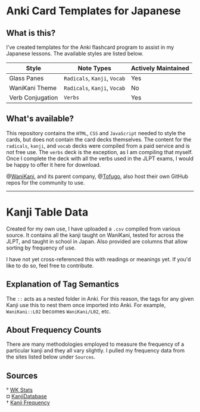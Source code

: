 # Anki Card Templates for Japanese

## What is this?
I've created templates for the Anki flashcard program to assist in my Japanese lessons. The available styles are listed below. 

| Style | Note Types | Actively Maintained |
|-------|------------|---------------------|
| Glass Panes | `Radicals`, `Kanji`, `Vocab` | Yes |
| WaniKani Theme | `Radicals`, `Kanji`, `Vocab` | No|
| Verb Conjugation | `Verbs` | Yes |



## What's available?
This repository contains the `HTML`, `CSS` and `JavaScript` needed to style the cards, but does not contain the card decks themselves. The content for the `radicals`, `kanji`, and `vocab` decks were compiled from a paid service and is not free use. The `verbs` deck is the exception, as I am compiling that myself. Once I complete the deck with all the verbs used in the JLPT exams, I would be happy to offer it here for download.

@[WaniKani](https://github.com/WaniKani), and its parent company, @[Tofugo](https://github.com/tofugu), also host their own GitHub repos for the community to use.

---

# Kanji Table Data

Created for my own use, I have uploaded a `.csv` compiled from various source. It contains all the kanji taught on WaniKani, tested for across the JLPT, and taught in school in Japan. Also provided are columns that allow sorting by frequency of use. 

I have not yet cross-referenced this with readings or meanings yet. If you'd like to do so, feel free to contribute. 

## Explanation of Tag Semantics
The `::` acts as a nested folder in Anki. For this reason, the tags for any given Kanji use this to nest them once imported into Anki. For example, `WaniKani::L02` becomes `WaniKani/L02`, etc. 

## About Frequency Counts
There are many methodologies employed to measure the frequency of a particular kanji and they all vary slightly. I pulled my frequency data from the sites listed below under `Sources`. 

## Sources

° [WK Stats](https://www.wkstats.com/)
<br>¤ [KanjiDatabase](https://www.kanjidatabase.com/index.php)
<br>† [Kanji Frequency](https://scriptin.github.io/kanji-frequency/)